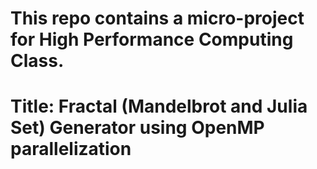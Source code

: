 # This repo contains a micro-project for High Performance Computing Class. 

# Title: Fractal (Mandelbrot and Julia Set) Generator using OpenMP parallelization
